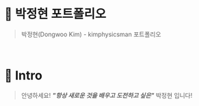 # 📜 박정현 포트폴리오

> 박정현(Dongwoo Kim) - kimphysicsman 포트폴리오

<br />

# 👋 Intro

> 안녕하세요! ***"항상 새로운 것을 배우고 도전하고 싶은"*** 박정현 입니다!   


<br />
